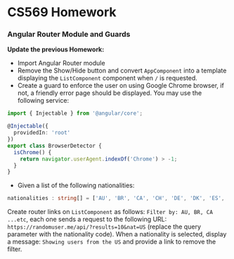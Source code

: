 # CS569 Homework
### Angular Router Module and Guards
**Update the previous Homework:**
  
* Import Angular Router module
* Remove the Show/Hide button and convert `AppComponent` into a template displaying the `ListComponent` component when `/` is requested.
* Create a guard to enforce the user on using Google Chrome browser, if not, a friendly error page should be displayed. You may use the following service:
```typescript
import { Injectable } from '@angular/core';

@Injectable({
  providedIn: 'root'
})
export class BrowserDetector {
  isChrome() {
    return navigator.userAgent.indexOf('Chrome') > -1;
  }
}
```
* Given a list of the following nationalities:
```typescript
nationalities : string[] = ['AU', 'BR', 'CA', 'CH', 'DE', 'DK', 'ES', 'FI', 'FR', 'GB', 'IE', 'IN', 'IR', 'MX', 'NL', 'NO', 'NZ', 'RS', 'TR', 'UA', 'US']
```
Create router links on `ListComponent` as follows: `Filter by: AU, BR, CA ...etc`, each one sends a request to the following URL: `https://randomuser.me/api/?results=10&nat=US` (replace the query parameter with the nationality code). When a nationality is selected, display a message: `Showing users from the US` and provide a link to remove the filter.



